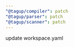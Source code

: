 ```yaml
---
"@tagup/compiler": patch
"@tagup/parser": patch
"@tagup/scanner": patch
---
```


update workspace.yaml
